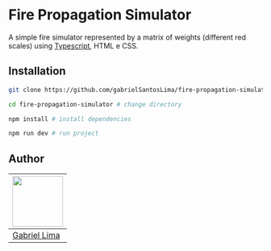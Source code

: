 # Fire Propagation Simulator

A simple fire simulator represented by a matrix of weights (different red scales)
using [Typescript](http://typescriptlang.org/), HTML e CSS.

## Installation

```bash
git clone https://github.com/gabrielSantosLima/fire-propagation-simulator.git # clone the github project

cd fire-propagation-simulator # change directory

npm install # install dependencies

npm run dev # run project
```

## Author

| <img width="100" src="https://github.com/gabrielSantosLima.png"/> |
| ----------------------------------------------------------------- |
| [Gabriel Lima](https://github.com/gabrielSantosLima)              |
